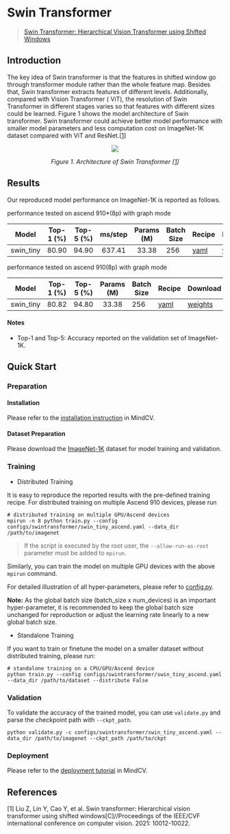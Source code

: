 # Swin Transformer

<!--- Guideline: please use url linked to the paper abstract in ArXiv instead of PDF for fast loading.  -->
> [Swin Transformer: Hierarchical Vision Transformer using Shifted Windows](https://arxiv.org/abs/2103.14030)

## Introduction

<!--- Guideline: Introduce the model and architectures. Please cite if you use/adopt paper explanation from others. -->
<!--- Guideline: If an architecture table/figure is available in the paper, please put one here and cite for intuitive illustration. -->

The key idea of Swin transformer is that the features in shifted window go through transformer module rather than the
whole feature map.
Besides that, Swin transformer extracts features of different levels. Additionally, compared with Vision Transformer (
ViT), the resolution
of Swin Transformer in different stages varies so that features with different sizes could be learned. Figure 1 shows
the model architecture
of Swin transformer. Swin transformer could achieve better model performance with smaller model parameters and less
computation cost
on ImageNet-1K dataset compared with ViT and ResNet.[[1](#references)]

<p align="center">
  <img src="https://user-images.githubusercontent.com/77485245/225558829-4cbdc830-5141-41f4-836b-8f1bc771ca2f.png" />
</p>
<p align="center">
  <em>Figure 1. Architecture of Swin Transformer [<a href="#references">1</a>] </em>
</p>

## Results

<!--- Guideline:
Table Format:
- Model: model name in lower case with _ seperator.
- Context: Training context denoted as {device}x{pieces}-{MS mode}, where mindspore mode can be G - graph mode or F - pynative mode with ms function. For example, D910x8-G is for training on 8 pieces of Ascend 910 NPU using graph mode.
- Top-1 and Top-5: Keep 2 digits after the decimal point.
- Params (M): # of model parameters in millions (10^6). Keep 2 digits after the decimal point
- Recipe: Training recipe/configuration linked to a yaml config file. Use absolute url path.
- Download: url of the pretrained model weights. Use absolute url path.
-->

Our reproduced model performance on ImageNet-1K is reported as follows.

performance tested on ascend 910*(8p) with graph mode

<div align="center">

|   Model   | Top-1 (%) | Top-5 (%) | ms/step | Params (M) | Batch Size | Recipe                                                                                                  | Download                                                                                            |
| :-------: | :-------: | :-------: | :-----: | :--------: | ---------- | ------------------------------------------------------------------------------------------------------- | --------------------------------------------------------------------------------------------------- |
| swin_tiny |   80.90   |   94.90   | 637.41  |   33.38    | 256        | [yaml](https://github.com/mindspore-lab/mindcv/blob/main/configs/swintransformer/swin_tiny_ascend.yaml) | [weights](https://download-mindspore.osinfra.cn/toolkits/mindcv/swin/swin_tiny-72b3c5e6-910v2.ckpt) |

</div>

performance tested on ascend 910(8p) with graph mode

<div align="center">

|   Model   | Top-1 (%) | Top-5 (%) | Params (M) | Batch Size | Recipe                                                                                                  | Download                                                                              |
|:---------:|:---------:|:---------:|:----------:|------------|---------------------------------------------------------------------------------------------------------|---------------------------------------------------------------------------------------|
| swin_tiny |   80.82   |   94.80   |   33.38    | 256        | [yaml](https://github.com/mindspore-lab/mindcv/blob/main/configs/swintransformer/swin_tiny_ascend.yaml) | [weights](https://download.mindspore.cn/toolkits/mindcv/swin/swin_tiny-0ff2f96d.ckpt) |

</div>

#### Notes

- Top-1 and Top-5: Accuracy reported on the validation set of ImageNet-1K.

## Quick Start

### Preparation

#### Installation

Please refer to the [installation instruction](https://github.com/mindspore-lab/mindcv#installation) in MindCV.

#### Dataset Preparation

Please download the [ImageNet-1K](https://www.image-net.org/challenges/LSVRC/2012/index.php) dataset for model training
and validation.

### Training

<!--- Guideline: Please avoid using shell scripts in the command line. Python scripts preferred. -->

* Distributed Training

It is easy to reproduce the reported results with the pre-defined training recipe. For distributed training on multiple
Ascend 910 devices, please run

```shell
# distributed training on multiple GPU/Ascend devices
mpirun -n 8 python train.py --config configs/swintransformer/swin_tiny_ascend.yaml --data_dir /path/to/imagenet
```

> If the script is executed by the root user, the `--allow-run-as-root` parameter must be added to `mpirun`.

Similarly, you can train the model on multiple GPU devices with the above `mpirun` command.

For detailed illustration of all hyper-parameters, please refer
to [config.py](https://github.com/mindspore-lab/mindcv/blob/main/config.py).

**Note:**  As the global batch size  (batch_size x num_devices) is an important hyper-parameter, it is recommended to
keep the global batch size unchanged for reproduction or adjust the learning rate linearly to a new global batch size.

* Standalone Training

If you want to train or finetune the model on a smaller dataset without distributed training, please run:

```shell
# standalone training on a CPU/GPU/Ascend device
python train.py --config configs/swintransformer/swin_tiny_ascend.yaml --data_dir /path/to/dataset --distribute False
```

### Validation

To validate the accuracy of the trained model, you can use `validate.py` and parse the checkpoint path
with `--ckpt_path`.

```
python validate.py -c configs/swintransformer/swin_tiny_ascend.yaml --data_dir /path/to/imagenet --ckpt_path /path/to/ckpt
```

### Deployment

Please refer to the [deployment tutorial](https://mindspore-lab.github.io/mindcv/tutorials/deployment/) in MindCV.

## References

<!--- Guideline: Citation format GB/T 7714 is suggested. -->

[1] Liu Z, Lin Y, Cao Y, et al. Swin transformer: Hierarchical vision transformer using shifted windows[C]//Proceedings
of the IEEE/CVF international conference on computer vision. 2021: 10012-10022.

